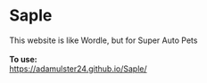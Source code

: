 # Saple
This website is like Wordle, but for Super Auto Pets
</br></br>
**To use:**</br>
https://adamulster24.github.io/Saple/
